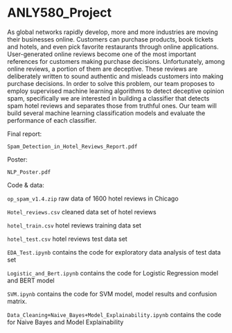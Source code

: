 # ANLY580_Project

As global networks rapidly develop, more and more industries are moving their businesses online. Customers can purchase products, book tickets and hotels, and even pick favorite restaurants through online applications. User-generated online reviews become one of the most important references for customers making purchase decisions. Unfortunately, among online reviews, a portion of them are deceptive. These reviews are deliberately written to sound authentic and misleads customers into making purchase decisions. In order to solve this problem, our team proposes to employ supervised machine learning algorithms to detect deceptive opinion spam, specifically we are interested in building a classifier that detects spam hotel reviews and separates those from truthful ones. Our team will build several machine learning classification models and evaluate the performance of each classifier.

Final report: 

``Spam_Detection_in_Hotel_Reviews_Report.pdf``

Poster:

``NLP_Poster.pdf``

Code & data:

``op_spam_v1.4.zip`` raw data of 1600 hotel reviews in Chicago

``Hotel_reviews.csv`` cleaned data set of hotel reviews

``hotel_train.csv`` hotel reviews training data set

``hotel_test.csv`` hotel reviews test data set

``EDA_Test.ipynb`` contains the code for exploratory data analysis of test data set

``Logistic_and_Bert.ipynb`` contains the code for Logistic Regression model and BERT model

``SVM.ipynb`` contains the code for SVM model, model results and confusion matrix.

``Data_Cleaning+Naive_Bayes+Model_Explainability.ipynb`` contains the code for Naive Bayes and Model Explainability


